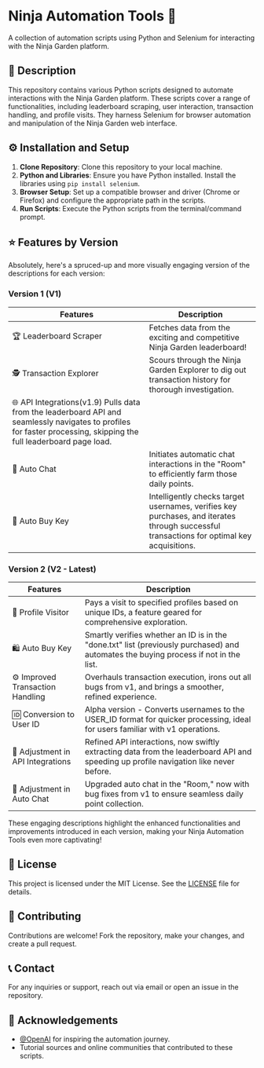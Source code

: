 # Ninja Automation Tools 🚀

A collection of automation scripts using Python and Selenium for interacting with the Ninja Garden platform.

## 📝 Description

This repository contains various Python scripts designed to automate interactions with the Ninja Garden platform. These scripts cover a range of functionalities, including leaderboard scraping, user interaction, transaction handling, and profile visits. They harness Selenium for browser automation and manipulation of the Ninja Garden web interface.

## ⚙️ Installation and Setup

1. **Clone Repository**: Clone this repository to your local machine.
2. **Python and Libraries**: Ensure you have Python installed. Install the libraries using `pip install selenium`.
3. **Browser Setup**: Set up a compatible browser and driver (Chrome or Firefox) and configure the appropriate path in the scripts.
4. **Run Scripts**: Execute the Python scripts from the terminal/command prompt.

## ⭐ Features by Version

Absolutely, here's a spruced-up and more visually engaging version of the descriptions for each version:

### Version 1 (V1)
| Features               | Description                                                                                                                                                  |
|------------------------|--------------------------------------------------------------------------------------------------------------------------------------------------------------|
| 🏆 Leaderboard Scraper | Fetches data from the exciting and competitive Ninja Garden leaderboard!                                                                                        |
| 🕵️ Transaction Explorer| Scours through the Ninja Garden Explorer to dig out transaction history for thorough investigation.                                                            |
| 🌐 API Integrations(v1.9) Pulls data from the leaderboard API and seamlessly navigates to profiles for faster processing, skipping the full leaderboard page load.   |
| 💬 Auto Chat            | Initiates automatic chat interactions in the "Room" to efficiently farm those daily points.                                                                    |
| 🛒 Auto Buy Key        | Intelligently checks target usernames, verifies key purchases, and iterates through successful transactions for optimal key acquisitions.                     |

### Version 2 (V2 - Latest)
| Features                         | Description                                                                                                                             |
|----------------------------------|-----------------------------------------------------------------------------------------------------------------------------------------|
| 👤 Profile Visitor                | Pays a visit to specified profiles based on unique IDs, a feature geared for comprehensive exploration.                                  |
| 🛍️ Auto Buy Key                  | Smartly verifies whether an ID is in the "done.txt" list (previously purchased) and automates the buying process if not in the list.   |
| ⚙️ Improved Transaction Handling | Overhauls transaction execution, irons out all bugs from v1, and brings a smoother, refined experience.                                |
| 🆔 Conversion to User ID          | Alpha version - Converts usernames to the USER_ID format for quicker processing, ideal for users familiar with v1 operations.           |
| 🔄 Adjustment in API Integrations | Refined API interactions, now swiftly extracting data from the leaderboard API and speeding up profile navigation like never before.    |
| 💬 Adjustment in Auto Chat        | Upgraded auto chat in the "Room," now with bug fixes from v1 to ensure seamless daily point collection.                                 |

These engaging descriptions highlight the enhanced functionalities and improvements introduced in each version, making your Ninja Automation Tools even more captivating!

## 📄 License

This project is licensed under the MIT License. See the [LICENSE](LICENSE) file for details.

## 🤝 Contributing

Contributions are welcome! Fork the repository, make your changes, and create a pull request.

## 📞 Contact

For any inquiries or support, reach out via email or open an issue in the repository.

## 🙌 Acknowledgements

- [@OpenAI](https://github.com/openai) for inspiring the automation journey.
- Tutorial sources and online communities that contributed to these scripts.
